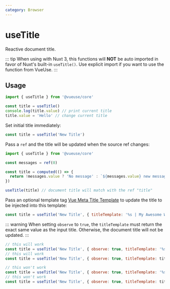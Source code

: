 ```yaml
---
category: Browser
---
```


# useTitle

Reactive document title.

::: tip
When using with Nuxt 3, this functions will **NOT** be auto imported in favor of Nuxt's built-in `useTitle()`.
Use explicit import if you want to use the function from VueUse.
:::

## Usage

```js
import { useTitle } from '@vueuse/core'

const title = useTitle()
console.log(title.value) // print current title
title.value = 'Hello' // change current title
```

Set initial title immediately:

```js
const title = useTitle('New Title')
```

Pass a `ref` and the title will be updated when the source ref changes:

```js
import { useTitle } from '@vueuse/core'

const messages = ref(0)

const title = computed(() => {
  return !messages.value ? 'No message' : `${messages.value} new messages`
})

useTitle(title) // document title will match with the ref "title"
```

Pass an optional template tag [Vue Meta Title Template](https://vue-meta.nuxtjs.org/guide/metainfo.html) to update the title to be injected into this template:

```js
const title = useTitle('New Title', { titleTemplate: '%s | My Awesome Website' })
```

::: warning
When setting `observe` to `true`, the `titleTemplate` must return the exact same value as the input title.
Otherwise, the document title will not be updated.
:::

```js
// this will work
const title = useTitle('New Title', { observe: true, titleTemplate: '%s' }) // default value
// this will work
const title = useTitle('New Title', { observe: true, titleTemplate: title => title })

// this won't work
const title = useTitle('New Title', { observe: true, titleTemplate: '%s - %s' })
// this won't work
const title = useTitle('New Title', { observe: true, titleTemplate: title => `${title} - modified` })
```
